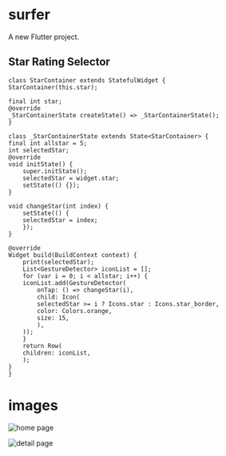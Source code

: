 # surfer

A new Flutter project.

## Star Rating Selector

    class StarContainer extends StatefulWidget {
    StarContainer(this.star);

    final int star;
    @override
    _StarContainerState createState() => _StarContainerState();
    }

    class _StarContainerState extends State<StarContainer> {
    final int allstar = 5;
    int selectedStar;
    @override
    void initState() {
        super.initState();
        selectedStar = widget.star;
        setState(() {});
    }

    void changeStar(int index) {
        setState(() {
        selectedStar = index;
        });
    }

    @override
    Widget build(BuildContext context) {
        print(selectedStar);
        List<GestureDetector> iconList = [];
        for (var i = 0; i < allstar; i++) {
        iconList.add(GestureDetector(
            onTap: () => changeStar(i),
            child: Icon(
            selectedStar >= i ? Icons.star : Icons.star_border,
            color: Colors.orange,
            size: 15,
            ),
        ));
        }
        return Row(
        children: iconList,
        );
    }
    }



# images 

![home page](https://github.com/riyadzaigirdar/flutter-surfing-app/blob/master/1.png)

![detail page](https://github.com/riyadzaigirdar/flutter-surfing-app/blob/master/2.png)